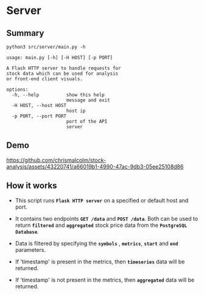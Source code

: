 # Server

## Summary
```
python3 src/server/main.py -h

usage: main.py [-h] [-H HOST] [-p PORT]

A Flash HTTP server to handle requests for
stock data which can be used for analysis
or front-end client visuals.

options:
  -h, --help          show this help
                      message and exit
  -H HOST, --host HOST
                      host ip
  -p PORT, --port PORT
                      port of the API
                      server
```

## Demo
https://github.com/chrismalcolm/stock-analysis/assets/43220741/a66019b1-4990-47ac-9db3-05ee25108d86

## How it works
* This script runs **`Flask HTTP server`** on a specified or default host and port.

* It contains two endpoints **`GET /data`** and **`POST /data`**. Both can be used to return **`filtered`**  and **`aggregated`** 
 stock price data from the **`PostgreSQL Database`**.

* Data is filtered by specifying the **`symbols`** 
, **`metrics`**, **`start`** and **`end`** parameters.

* If 'timestamp' is present in the metrics, then **`timeseries`** data will be returned.

* If 'timestamp' is not present in the metrics, then **`aggregated`** data will be returned.

